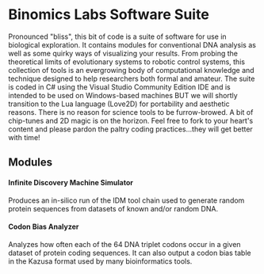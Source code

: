 # Binomics Labs Software Suite

Pronounced "bliss", this bit of code is a suite of software for use in biological exploration. It contains modules for conventional DNA analysis as well as some quirky ways of visualizing your results. From probing the theoretical limits of evolutionary systems to robotic control systems, this collection of tools is an evergrowing body of computational knowledge and technique designed to help researchers both formal and amateur. The suite is coded in C# using the Visual Studio Community Edition IDE and is intended to be used on Windows-based machines BUT we will shortly transition to the Lua language (Love2D) for portability and aesthetic reasons. There is no reason for science tools to be furrow-browed. A bit of chip-tunes and 2D magic is on the horizon. Feel free to fork to your heart's content and please pardon the paltry coding practices...they will get better with time! 




## Modules
#### Infinite Discovery Machine Simulator 
Produces an in-silico run of the IDM tool chain used to generate random protein sequences from datasets of known and/or random DNA.

#### Codon Bias Analyzer
Analyzes how often each of the 64 DNA triplet codons occur in a given dataset of protein coding sequences. It can also output a codon bias table in the Kazusa format used by many bioinformatics tools.
